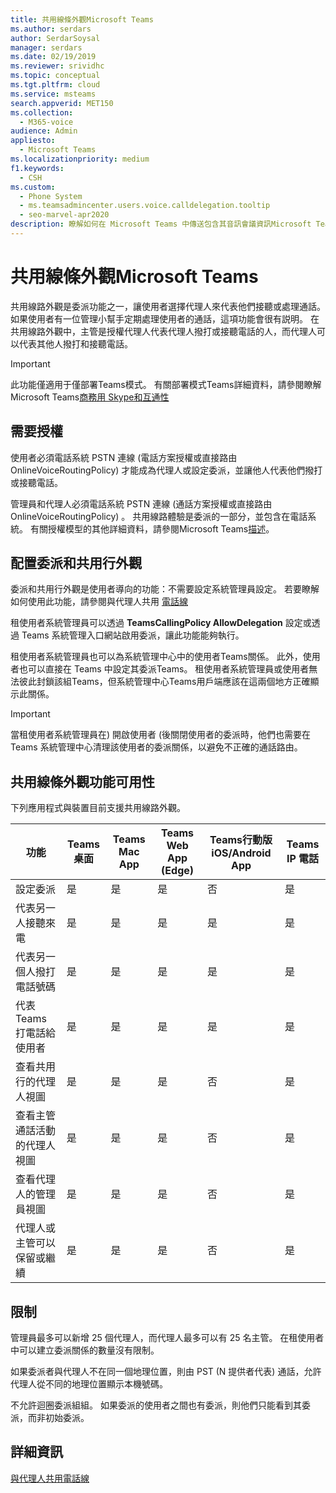 ```yaml
---
title: 共用線條外觀Microsoft Teams
ms.author: serdars
author: SerdarSoysal
manager: serdars
ms.date: 02/19/2019
ms.reviewer: srividhc
ms.topic: conceptual
ms.tgt.pltfrm: cloud
ms.service: msteams
search.appverid: MET150
ms.collection:
  - M365-voice
audience: Admin
appliesto:
  - Microsoft Teams
ms.localizationpriority: medium
f1.keywords:
  - CSH
ms.custom:
  - Phone System
  - ms.teamsadmincenter.users.voice.calldelegation.tooltip
  - seo-marvel-apr2020
description: 瞭解如何在 Microsoft Teams 中傳送包含其音訊會議資訊Microsoft Teams。
---
```


# <a name="shared-line-appearance-in-microsoft-teams"></a>共用線條外觀Microsoft Teams

共用線路外觀是委派功能之一，讓使用者選擇代理人來代表他們接聽或處理通話。 如果使用者有一位管理小幫手定期處理使用者的通話，這項功能會很有説明。 在共用線路外觀中，主管是授權代理人代表代理人撥打或接聽電話的人，而代理人可以代表其他人撥打和接聽電話。

> [!IMPORTANT]
> 此功能僅適用于僅部署Teams模式。 有關部署模式Teams詳細資料，請參閱瞭解Microsoft Teams[商務用 Skype和互通性](teams-and-skypeforbusiness-coexistence-and-interoperability.md)

## <a name="license-required"></a>需要授權

使用者必須電話系統 PSTN 連線 (電話方案授權或直接路由 OnlineVoiceRoutingPolicy) 才能成為代理人或設定委派，並讓他人代表他們撥打或接聽電話。

管理員和代理人必須電話系統 PSTN 連線 (通話方案授權或直接路由 OnlineVoiceRoutingPolicy) 。 共用線路體驗是委派的一部分，並包含在電話系統。 有關授權模型的其他詳細資料，請參閱Microsoft Teams[描述](/office365/servicedescriptions/teams-service-description)。

## <a name="configuring-delegation-and-shared-line-appearance"></a>配置委派和共用行外觀

委派和共用行外觀是使用者導向的功能：不需要設定系統管理員設定。 若要瞭解如何使用此功能，請參閱與代理人共用 [電話線](https://support.office.com/article/share-a-phone-line-with-a-delegate-16307929-a51f-43fc-8323-3b1bf115e5a8)

租使用者系統管理員可以透過 **TeamsCallingPolicy AllowDelegation** 設定或透過 Teams 系統管理入口網站啟用委派，讓此功能能夠執行。 

租使用者系統管理員也可以為系統管理中心中的使用者Teams關係。 此外，使用者也可以直接在 Teams 中設定其委派Teams。 租使用者系統管理員或使用者無法彼此封鎖該組Teams，但系統管理中心Teams用戶端應該在這兩個地方正確顯示此關係。 

> [!IMPORTANT]
> 當租使用者系統管理員在) 開啟使用者 (後關閉使用者的委派時，他們也需要在 Teams 系統管理中心清理該使用者的委派關係，以避免不正確的通話路由。

## <a name="shared-line-appearance-feature-availability"></a>共用線條外觀功能可用性

下列應用程式與裝置目前支援共用線路外觀。

| 功能 | Teams桌面 | Teams Mac App | Teams Web App (Edge)  |Teams行動版 iOS/Android App | Teams IP 電話 |
|------------|---------------|---------------|----------------------|-----------------------------|----------------|
| 設定委派 | 是 | 是 | 是 | 否 | 是 |
| 代表另一人接聽來電 | 是 | 是 | 是 | 是 | 是 |
| 代表另一個人撥打電話號碼 | 是 | 是 | 是 | 是 | 是 |
| 代表Teams打電話給使用者 | 是 | 是 | 是 | 是 | 是 |
| 查看共用行的代理人視圖 | 是 | 是 | 是 | 否 | 是 |
| 查看主管通話活動的代理人視圖 | 是 | 是 | 是 | 否 | 是 |
| 查看代理人的管理員視圖 | 是 | 是 | 是 | 否 | 是 |
| 代理人或主管可以保留或繼續 | 是 | 是 | 是 | 否 | 是 |

## <a name="limitations"></a>限制

管理員最多可以新增 25 個代理人，而代理人最多可以有 25 名主管。 在租使用者中可以建立委派關係的數量沒有限制。 
 
如果委派者與代理人不在同一個地理位置，則由 PST (N 提供者代表) 通話，允許代理人從不同的地理位置顯示本機號碼。 

不允許迴圈委派組組。 如果委派的使用者之間也有委派，則他們只能看到其委派，而非初始委派。
 
## <a name="more-information"></a>詳細資訊

[與代理人共用電話線](https://support.office.com/article/share-a-phone-line-with-a-delegate-16307929-a51f-43fc-8323-3b1bf115e5a8)
